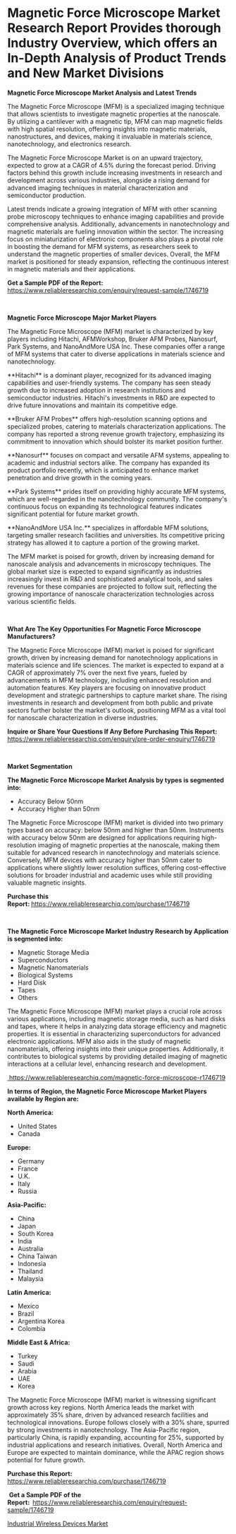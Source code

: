 <p><h1>Magnetic Force Microscope Market Research Report Provides thorough Industry Overview, which offers an In-Depth Analysis of Product Trends and New Market Divisions</h1></p><p><strong>Magnetic Force Microscope Market Analysis and Latest Trends</strong></p>
<p><p>The Magnetic Force Microscope (MFM) is a specialized imaging technique that allows scientists to investigate magnetic properties at the nanoscale. By utilizing a cantilever with a magnetic tip, MFM can map magnetic fields with high spatial resolution, offering insights into magnetic materials, nanostructures, and devices, making it invaluable in materials science, nanotechnology, and electronics research.</p><p>The Magnetic Force Microscope Market is on an upward trajectory, expected to grow at a CAGR of 4.5% during the forecast period. Driving factors behind this growth include increasing investments in research and development across various industries, alongside a rising demand for advanced imaging techniques in material characterization and semiconductor production. </p><p>Latest trends indicate a growing integration of MFM with other scanning probe microscopy techniques to enhance imaging capabilities and provide comprehensive analysis. Additionally, advancements in nanotechnology and magnetic materials are fueling innovation within the sector. The increasing focus on miniaturization of electronic components also plays a pivotal role in boosting the demand for MFM systems, as researchers seek to understand the magnetic properties of smaller devices. Overall, the MFM market is positioned for steady expansion, reflecting the continuous interest in magnetic materials and their applications.</p></p>
<p><strong>Get a Sample PDF of the Report:&nbsp;</strong> <a href="https://www.reliableresearchiq.com/enquiry/request-sample/1746719?utm_campaign=1870&utm_medium=2&utm_source=Github&utm_content=ia&utm_term=18022025&utm_id=magnetic-force-microscope">https://www.reliableresearchiq.com/enquiry/request-sample/1746719</a></p>
<p>&nbsp;</p>
<p><strong>Magnetic Force Microscope Major Market Players</strong></p>
<p><p>The Magnetic Force Microscope (MFM) market is characterized by key players including Hitachi, AFMWorkshop, Bruker AFM Probes, Nanosurf, Park Systems, and NanoAndMore USA Inc. These companies offer a range of MFM systems that cater to diverse applications in materials science and nanotechnology.</p><p>**Hitachi** is a dominant player, recognized for its advanced imaging capabilities and user-friendly systems. The company has seen steady growth due to increased adoption in research institutions and semiconductor industries. Hitachi's investments in R&D are expected to drive future innovations and maintain its competitive edge.</p><p>**Bruker AFM Probes** offers high-resolution scanning options and specialized probes, catering to materials characterization applications. The company has reported a strong revenue growth trajectory, emphasizing its commitment to innovation which should bolster its market position further.</p><p>**Nanosurf** focuses on compact and versatile AFM systems, appealing to academic and industrial sectors alike. The company has expanded its product portfolio recently, which is anticipated to enhance market penetration and drive growth in the coming years.</p><p>**Park Systems** prides itself on providing highly accurate MFM systems, which are well-regarded in the nanotechnology community. The company's continuous focus on expanding its technological features indicates significant potential for future market growth.</p><p>**NanoAndMore USA Inc.** specializes in affordable MFM solutions, targeting smaller research facilities and universities. Its competitive pricing strategy has allowed it to capture a portion of the growing market.</p><p>The MFM market is poised for growth, driven by increasing demand for nanoscale analysis and advancements in microscopy techniques. The global market size is expected to expand significantly as industries increasingly invest in R&D and sophisticated analytical tools, and sales revenues for these companies are projected to follow suit, reflecting the growing importance of nanoscale characterization technologies across various scientific fields.</p></p>
<p>&nbsp;</p>
<p><strong>What Are The Key Opportunities For Magnetic Force Microscope Manufacturers?</strong></p>
<p><p>The Magnetic Force Microscope (MFM) market is poised for significant growth, driven by increasing demand for nanotechnology applications in materials science and life sciences. The market is expected to expand at a CAGR of approximately 7% over the next five years, fueled by advancements in MFM technology, including enhanced resolution and automation features. Key players are focusing on innovative product development and strategic partnerships to capture market share. The rising investments in research and development from both public and private sectors further bolster the market's outlook, positioning MFM as a vital tool for nanoscale characterization in diverse industries.</p></p>
<p><strong>Inquire or Share Your Questions If Any Before Purchasing This Report:</strong> <a href="https://www.reliableresearchiq.com/enquiry/pre-order-enquiry/1746719?utm_campaign=1870&utm_medium=2&utm_source=Github&utm_content=ia&utm_term=18022025&utm_id=magnetic-force-microscope">https://www.reliableresearchiq.com/enquiry/pre-order-enquiry/1746719</a></p>
<p>&nbsp;</p>
<p><strong>Market Segmentation</strong></p>
<p><strong>The Magnetic Force Microscope Market Analysis by types is segmented into:</strong></p>
<p><ul><li>Accuracy Below 50nm</li><li>Accuracy Higher than 50nm</li></ul></p>
<p><p>The Magnetic Force Microscope (MFM) market is divided into two primary types based on accuracy: below 50nm and higher than 50nm. Instruments with accuracy below 50nm are designed for applications requiring high-resolution imaging of magnetic properties at the nanoscale, making them suitable for advanced research in nanotechnology and materials science. Conversely, MFM devices with accuracy higher than 50nm cater to applications where slightly lower resolution suffices, offering cost-effective solutions for broader industrial and academic uses while still providing valuable magnetic insights.</p></p>
<p><strong>Purchase this Report:&nbsp;</strong><a href="https://www.reliableresearchiq.com/purchase/1746719?utm_campaign=1870&utm_medium=2&utm_source=Github&utm_content=ia&utm_term=18022025&utm_id=magnetic-force-microscope">https://www.reliableresearchiq.com/purchase/1746719</a></p>
<p>&nbsp;</p>
<p><strong>The Magnetic Force Microscope Market Industry Research by Application is segmented into:</strong></p>
<p><ul><li>Magnetic Storage Media</li><li>Superconductors</li><li>Magnetic Nanomaterials</li><li>Biological Systems</li><li>Hard Disk</li><li>Tapes</li><li>Others</li></ul></p>
<p><p>The Magnetic Force Microscope (MFM) market plays a crucial role across various applications, including magnetic storage media, such as hard disks and tapes, where it helps in analyzing data storage efficiency and magnetic properties. It is essential in characterizing superconductors for advanced electronic applications. MFM also aids in the study of magnetic nanomaterials, offering insights into their unique properties. Additionally, it contributes to biological systems by providing detailed imaging of magnetic interactions at a cellular level, enhancing research and development.</p></p>
<p><a href="https://www.reliableresearchiq.com/magnetic-force-microscope-r1746719?utm_campaign=1870&utm_medium=2&utm_source=Github&utm_content=ia&utm_term=18022025&utm_id=magnetic-force-microscope">&nbsp;https://www.reliableresearchiq.com/magnetic-force-microscope-r1746719</a></p>
<p><strong>In terms of Region, the Magnetic Force Microscope Market Players available by Region are:</strong></p>
<p>
    <p> <strong> North America: </strong>
        <ul>
            <li>United States</li>
            <li>Canada</li>
        </ul>
        </p> 
    <p> <strong> Europe: </strong>
        <ul>
            <li>Germany</li>
            <li>France</li>
            <li>U.K.</li>
            <li>Italy</li>
            <li>Russia</li>
        </ul>
        </p> 
    <p> <strong> Asia-Pacific: </strong>
        <ul>
            <li>China</li>
            <li>Japan</li>
            <li>South Korea</li>
            <li>India</li>
            <li>Australia</li>
            <li>China Taiwan</li>
            <li>Indonesia</li>
            <li>Thailand</li>
            <li>Malaysia</li>
        </ul>
        </p> 
    <p> <strong> Latin America: </strong>
        <ul>
            <li>Mexico</li>
            <li>Brazil</li>
            <li>Argentina Korea</li>
            <li>Colombia</li>
        </ul>
        </p> 
    <p> <strong> Middle East & Africa: </strong>
        <ul>
            <li>Turkey</li>
            <li>Saudi</li>
            <li>Arabia</li>
            <li>UAE</li>
            <li>Korea</li>
        </ul>
    </p>
    </p>
<p><p>The Magnetic Force Microscope (MFM) market is witnessing significant growth across key regions. North America leads the market with approximately 35% share, driven by advanced research facilities and technological innovations. Europe follows closely with a 30% share, spurred by strong investments in nanotechnology. The Asia-Pacific region, particularly China, is rapidly expanding, accounting for 25%, supported by industrial applications and research initiatives. Overall, North America and Europe are expected to maintain dominance, while the APAC region shows potential for future growth.</p></p>
<p><strong>Purchase this Report: </strong><a href="https://www.reliableresearchiq.com/purchase/1746719?utm_campaign=1870&utm_medium=2&utm_source=Github&utm_content=ia&utm_term=18022025&utm_id=magnetic-force-microscope">https://www.reliableresearchiq.com/purchase/1746719</a></p>
<p>&nbsp;<strong>Get a Sample PDF of the Report:&nbsp;&nbsp;</strong><a href="https://www.reliableresearchiq.com/enquiry/request-sample/1746719?utm_campaign=1870&utm_medium=2&utm_source=Github&utm_content=ia&utm_term=18022025&utm_id=magnetic-force-microscope">https://www.reliableresearchiq.com/enquiry/request-sample/1746719</a></p>
<p><strong></strong></p>
<p><p><a href="https://github.com/unkelummaru8/Market-Research-Report-List-1/blob/main/industrial-wireless-devices-market.md?utm_campaign=1870&utm_medium=2&utm_source=Github&utm_content=ia&utm_term=18022025&utm_id=magnetic-force-microscope">Industrial Wireless Devices Market</a></p></p>